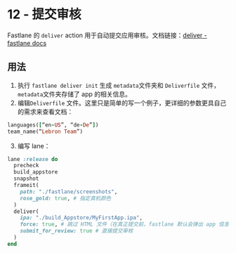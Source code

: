 # 12 - 提交审核

Fastlane 的 `deliver` action 用于自动提交应用审核。文档链接：[deliver - fastlane docs](https://docs.fastlane.tools/actions/deliver/)

## 用法

1. 执行 `fastlane deliver init` 生成 `metadata`文件夹和 `Deliverfile` 文件， `metadata`文件夹存储了 app 的相关信息。
2. 编辑`Deliverfile` 文件。这里只是简单的写一个例子，更详细的参数更具自己的需求来查看文档：

```ruby
languages([“en-US”, “de-De”])
team_name(“Lebron Team”)
```

3. 编写 lane：

```ruby
lane :release do
  precheck
  build_appstore
  snapshot
  frameit(
    path: "./fastlane/screenshots",
    rose_gold: true, # 指定真机颜色
  )
  deliver(
    ipa: "./build_Appstore/MyFirstApp.ipa",
    force: true, # 跳过 HTML 文件（在真正提交前，fastlane 默认会弹出 app 信息的预览）确认
    submit_for_review: true # 直接提交审核
  )
end
```
